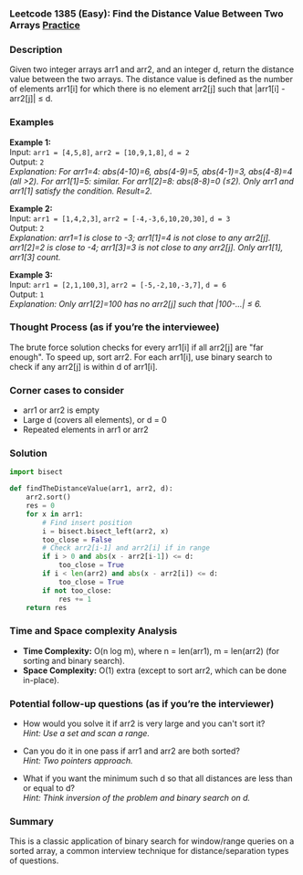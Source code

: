 ### Leetcode 1385 (Easy): Find the Distance Value Between Two Arrays [Practice](https://leetcode.com/problems/find-the-distance-value-between-two-arrays)

### Description  
Given two integer arrays arr1 and arr2, and an integer d, return the distance value between the two arrays. The distance value is defined as the number of elements arr1[i] for which there is no element arr2[j] such that |arr1[i] - arr2[j]| ≤ d.

### Examples  

**Example 1:**  
Input: `arr1 = [4,5,8]`, `arr2 = [10,9,1,8]`, `d = 2`  
Output: `2`  
*Explanation: For arr1=4: abs(4-10)=6, abs(4-9)=5, abs(4-1)=3, abs(4-8)=4 (all >2). For arr1[1]=5: similar. For arr1[2]=8: abs(8-8)=0 (≤2). Only arr1 and arr1[1] satisfy the condition. Result=2.*

**Example 2:**  
Input: `arr1 = [1,4,2,3]`, `arr2 = [-4,-3,6,10,20,30]`, `d = 3`  
Output: `2`  
*Explanation: arr1=1 is close to -3; arr1[1]=4 is not close to any arr2[j]. arr1[2]=2 is close to -4; arr1[3]=3 is not close to any arr2[j]. Only arr1[1], arr1[3] count.*

**Example 3:**  
Input: `arr1 = [2,1,100,3]`, `arr2 = [-5,-2,10,-3,7]`, `d = 6`  
Output: `1`  
*Explanation: Only arr1[2]=100 has no arr2[j] such that |100-…| ≤ 6.*

### Thought Process (as if you’re the interviewee)  
The brute force solution checks for every arr1[i] if all arr2[j] are "far enough". To speed up, sort arr2. For each arr1[i], use binary search to check if any arr2[j] is within d of arr1[i].

### Corner cases to consider  
- arr1 or arr2 is empty
- Large d (covers all elements), or d = 0
- Repeated elements in arr1 or arr2

### Solution

```python
import bisect

def findTheDistanceValue(arr1, arr2, d):
    arr2.sort()
    res = 0
    for x in arr1:
        # Find insert position
        i = bisect.bisect_left(arr2, x)
        too_close = False
        # Check arr2[i-1] and arr2[i] if in range
        if i > 0 and abs(x - arr2[i-1]) <= d:
            too_close = True
        if i < len(arr2) and abs(x - arr2[i]) <= d:
            too_close = True
        if not too_close:
            res += 1
    return res
```

### Time and Space complexity Analysis  

- **Time Complexity:** O(n log m), where n = len(arr1), m = len(arr2) (for sorting and binary search).
- **Space Complexity:** O(1) extra (except to sort arr2, which can be done in-place).


### Potential follow-up questions (as if you’re the interviewer)  

- How would you solve it if arr2 is very large and you can't sort it?  
  *Hint: Use a set and scan a range.*

- Can you do it in one pass if arr1 and arr2 are both sorted?  
  *Hint: Two pointers approach.*

- What if you want the minimum such d so that all distances are less than or equal to d?  
  *Hint: Think inversion of the problem and binary search on d.*

### Summary
This is a classic application of binary search for window/range queries on a sorted array, a common interview technique for distance/separation types of questions.